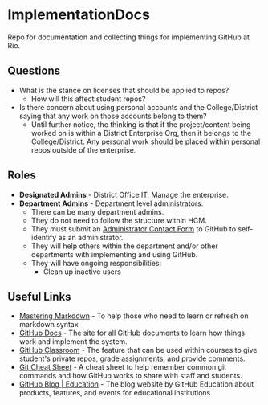 # ImplementationDocs
Repo for documentation and collecting things for implementing GitHub at Rio.

## Questions
* What is the stance on licenses that should be applied to repos?
  * How will this affect student repos?
* Is there concern about using personal accounts and the College/District saying that any work on those accounts belong to them?
  * Until further notice, the thinking is that if the project/content being worked on is within a District Enterprise Org, then it belongs to the College/District. Any personal work should be placed within personal repos outside of the enterprise.

## Roles
* **Designated Admins** - District Office IT. Manage the enterprise.
* **Department Admins** - Department level administrators. 
  * There can be many department admins.
  * They do not need to follow the structure within HCM.
  * They must submit an [Administrator Contact Form](https://airtable.com/shrqHkJkfGPgo4Q7J) to GitHub to self-identify as an administrator. 
  * They will help others within the department and/or other departments with implementing and using GitHub.
  * They will have ongoing responsibilities:
    * Clean up inactive users

## Useful Links
* [Mastering Markdown](https://guides.github.com/features/mastering-markdown/) - To help those who need to learn or refresh on markdown syntax
* [GitHub Docs](https://docs.github.com/en) - The site for all GitHub documents to learn how things work and implement the system.
* [GitHub Classroom](https://classroom.github.com/) - The feature that can be used within courses to give student's private repos, grade assignments, and provide comments.
* [Git Cheat Sheet](https://training.github.com/downloads/github-git-cheat-sheet.pdf) - A cheat sheet to help remember common git commands and how GitHub works to share with staff and students.
* [GitHub Blog | Education](https://github.blog/category/community/education/) - The blog website by GitHub Education about products, features, and events for educational institutions.
